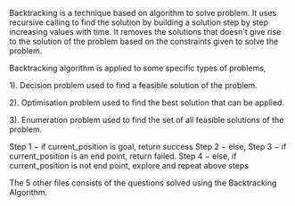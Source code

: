 <!-- Backtracking technique definition -->

Backtracking is a technique based on algorithm to solve problem. It uses recursive calling to find the solution by building a solution step by step increasing values with time. It removes the solutions that doesn't give rise to the solution of the problem based on the constraints given to solve the problem.

<!-- Applications -->

Backtracking algorithm is applied to some specific types of problems,

1). Decision problem used to find a feasible solution of the problem.

2). Optimisation problem used to find the best solution that can be applied.

3). Enumeration problem used to find the set of all feasible solutions of the problem.


<!-- Algorithm -->



Step 1 − if current_position is goal, return success
Step 2 − else,
Step 3 − if current_position is an end point, return failed.
Step 4 − else, if current_position is not end point, explore and repeat above steps


<!-- Question -->


The 5 other files consists of the questions solved using the Backtracking Algorithm.




